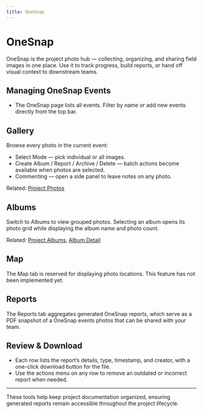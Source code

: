 ```yaml
---
title: OneSnap
---
```


# OneSnap

OneSnap is the project photo hub — collecting, organizing, and sharing field images in one place. Use it to track progress, build reports, or hand off visual context to downstream teams.

## Managing OneSnap Events

- The OneSnap page lists all events. Filter by name or add new events directly from the top bar.

## Gallery

Browse every photo in the current event:

- Select Mode — pick individual or all images.
- Create Album / Report / Archive / Delete — batch actions become available when photos are selected.
- Commenting — open a side panel to leave notes on any photo.

Related: [Project Photos](../projects/project-photos.md)

## Albums

Switch to Albums to view grouped photos. Selecting an album opens its photo grid while displaying the album name and photo count.

Related: [Project Albums](../projects/project-albums.md), [Album Detail](project-album-detail.md)

## Map

The Map tab is reserved for displaying photo locations. This feature has not been implemented yet.

## Reports

The Reports tab aggregates generated OneSnap reports, which serve as a PDF snapshot of a OneSnap events photos that can be shared with your team.

## Review & Download
- Each row lists the report’s details, type, timestamp, and creator, with a one-click download button for the file.
- Use the actions menu on any row to remove an outdated or incorrect report when needed.

---

These tools help keep project documentation organized, ensuring generated reports remain accessible throughout the project lifecycle.
